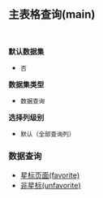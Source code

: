 ## 主表格查询(main) <!-- {docsify-ignore-all} -->



<br>
<p class="panel-title"><b>默认数据集</b></p>

* `否`

<p class="panel-title"><b>数据集类型</b></p>

* `数据查询`

<p class="panel-title"><b>选择列级别</b></p>

* `默认（全部查询列）`




### 数据查询
  * [星标页面(favorite)](module/Insight/insight_view/query/favorite)
  * [非星标(unfavorite)](module/Insight/insight_view/query/unfavorite)
